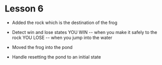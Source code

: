 # Lesson 6

- Added the rock which is the destination of the frog
- Detect win and lose states
  YOU WIN -- when you make it safely to the rock
  YOU LOSE -- when you jump into the water

- Moved the frog into the pond
- Handle resetting the pond to an initial state
